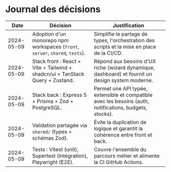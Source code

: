 # Journal des décisions

| Date | Décision | Justification |
| --- | --- | --- |
| 2024-05-09 | Adoption d'un monorepo npm workspaces (`front`, `server`, `shared`, `tests`). | Simplifie le partage de types, l'orchestration des scripts et la mise en place de la CI/CD. |
| 2024-05-09 | Stack front : React + Vite + Tailwind + shadcn/ui + TanStack Query + Zustand. | Répond aux besoins d'UX riche (wizard dynamique, dashboard) et fournit un design system moderne. |
| 2024-05-09 | Stack back : Express 5 + Prisma + Zod + PostgreSQL. | Permet une API typée, extensible et compatible avec les besoins (auth, notifications, budgets, stocks). |
| 2024-05-09 | Validation partagée via `shared/` (types + schémas Zod). | Évite la duplication de logique et garantit la cohérence entre front et back. |
| 2024-05-09 | Tests : Vitest (unit), Supertest (intégration), Playwright (E2E). | Couvre l'ensemble du parcours métier et alimente la CI GitHub Actions. |
